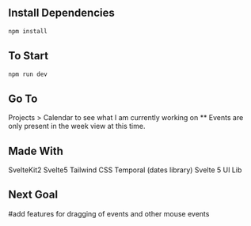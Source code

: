 ## Install Dependencies
```bash
npm install
```
## To Start
```bash
npm run dev
```
## Go To
Projects > Calendar to see what I am currently working on 
** Events are only present in the week view at this time. 

## Made With
SvelteKit2
Svelte5 
Tailwind CSS
Temporal (dates library)
Svelte 5 UI Lib


## Next Goal
#add features for dragging of events and other mouse events


